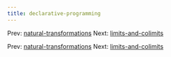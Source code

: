 ```yaml
---
title: declarative-programming
---
```




Prev:
[natural-transformations](natural-transformations.md)
Next:
[limits-and-colimits](limits-and-colimits.md)

Prev:
[natural-transformations](natural-transformations.md)
Next:
[limits-and-colimits](limits-and-colimits.md)
